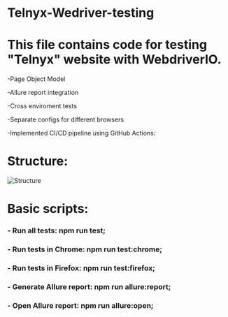 # Telnyx-Wedriver-testing
# This file contains code for testing "Telnyx" website with WebdriverIO.
-Page Object Model

-Allure report integration

-Cross enviroment tests

-Separate configs for different browsers

-Implemented CI/CD pipeline using GitHub Actions:

# Structure:

![Structure](https://github.com/user-attachments/assets/5923eaf3-a444-40a5-8ee2-f11adb613db3)

# Basic scripts:
### - Run all tests: npm run test;
### - Run tests in Chrome: npm run test:chrome;
### - Run tests in Firefox: npm run test:firefox;
### - Generate Allure report: npm run allure:report;
### - Open Allure report: npm run allure:open; 

